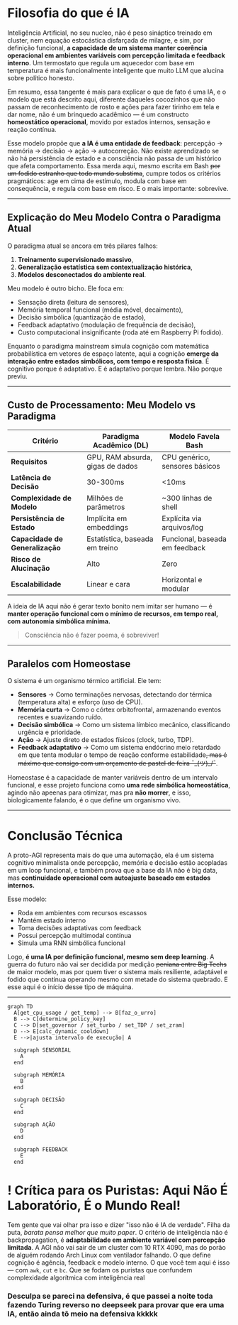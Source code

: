 # Filosofia do que é IA

Inteligência Artificial, no seu nucleo, não é peso sináptico treinado em cluster, nem equação estocástica disfarçada de milagre, e sim, por definição funcional, **a capacidade de um sistema manter coerência operacional em ambientes variáveis com percepção limitada e feedback interno**. Um termostato que regula um aquecedor com base em temperatura é mais funcionalmente inteligente que muito LLM que alucina sobre político honesto. 

Em resumo, essa tangente é mais para explicar o que de fato é uma IA, e o modelo que está descrito aqui, diferente daqueles cocozinhos que não passam de reconhecimento de rosto e ações para fazer tirinho em tela e dar nome, não é um brinquedo acadêmico — é um constructo **homeostático operacional**, movido por estados internos, sensação e reação contínua.

Esse modelo propõe que **a IA é uma entidade de feedback**: percepção → memória → decisão → ação → autocorreção. Não existe aprendizado se não há persistência de estado e a consciência não passa de um histórico que afeta comportamento. Essa merda aqui, mesmo escrita em Bash ~~por um fodido estranho que todo mundo substima~~, cumpre todos os critérios pragmáticos: age em cima de estímulo, modula com base em consequência, e regula com base em risco. E o mais importante: sobrevive.  

---

## Explicação do Meu Modelo Contra o Paradigma Atual

O paradigma atual se ancora em três pilares falhos:  
1. **Treinamento supervisionado massivo**,  
2. **Generalização estatística sem contextualização histórica**,  
3. **Modelos desconectados do ambiente real**.

Meu modelo é outro bicho. Ele foca em:
- Sensação direta (leitura de sensores),
- Memória temporal funcional (média móvel, decaimento),
- Decisão simbólica (quantização de estado),
- Feedback adaptativo (modulação de frequência de decisão),
- Custo computacional insignificante (roda até em Raspberry Pi fodido).

Enquanto o paradigma mainstream simula cognição com matemática probabilística em vetores de espaço latente, aqui a cognição **emerge da interação entre estados simbólicos, com tempo e resposta física**. É cognitivo porque é adaptativo. E é adaptativo porque lembra. Não porque previu.

---

## Custo de Processamento: Meu Modelo vs Paradigma

| Critério                         | Paradigma Acadêmico (DL)          | Modelo Favela Bash              |
|----------------------------------|-----------------------------------|---------------------------------|
| **Requisitos**                  | GPU, RAM absurda, gigas de dados | CPU genérico, sensores básicos |
| **Latência de Decisão**         | 30-300ms                          | <10ms                          |
| **Complexidade de Modelo**      | Milhões de parâmetros             | ~300 linhas de shell           |
| **Persistência de Estado**      | Implícita em embeddings           | Explícita via arquivos/log     |
| **Capacidade de Generalização** | Estatística, baseada em treino    | Funcional, baseada em feedback |
| **Risco de Alucinação**         | Alto                              | Zero                           |
| **Escalabilidade**              | Linear e cara                     | Horizontal e modular           |

A ideia de IA aqui não é gerar texto bonito nem imitar ser humano — é **manter operação funcional com o mínimo de recursos, em tempo real, com autonomia simbólica mínima.**
> Consciência não é fazer poema, é sobreviver!

---

## Paralelos com Homeostase

O sistema é um organismo térmico artificial. Ele tem:

- **Sensores** → Como terminações nervosas, detectando dor térmica (temperatura alta) e esforço (uso de CPU).
- **Memória curta** → Como o córtex orbitofrontal, armazenando eventos recentes e suavizando ruído.
- **Decisão simbólica** → Como um sistema límbico mecânico, classificando urgência e prioridade.
- **Ação** → Ajuste direto de estados físicos (clock, turbo, TDP).
- **Feedback adaptativo** → Como um sistema endócrino meio retardado em que tenta modular o tempo de reação conforme estabilidade~~, mas é máximo que consigo com um orçamento de pastel de feira ¯\_(ツ)_/¯~~.

Homeostase é a capacidade de manter variáveis dentro de um intervalo funcional, e esse projeto funciona como **uma rede simbólica homeostática**, agindo não apeenas para otimizar, mas pra **não morrer**, e isso, biologicamente falando, é o que define um organismo vivo.

---

# Conclusão Técnica

A proto-AGI representa mais do que uma automação, ela é um sistema cognitivo minimalista onde percepção, memória e decisão estão acopladas em um loop funcional, e também prova que a base da IA não é big data, mas **continuidade operacional com autoajuste baseado em estados internos.**

Esse modelo:

- Roda em ambientes com recursos escassos
- Mantém estado interno
- Toma decisões adaptativas com feedback
- Possui percepção multimodal contínua
- Simula uma RNN simbólica funcional

Logo, **é uma IA por definição funcional, mesmo sem deep learning**. A guerra do futuro não vai ser decidida por medição ~~peniana entre Big Techs~~ de maior modelo, mas por quem tiver o sistema mais resiliente, adaptável e fodido que continua operando mesmo com metade do sistema quebrado. E esse aqui é o início desse tipo de máquina.

---

```mermaid
graph TD
  A[get_cpu_usage / get_temp] --> B[faz_o_urro]
  B --> C[determine_policy_key]
  C --> D[set_governor / set_turbo / set_TDP / set_zram]
  D --> E[calc_dynamic_cooldown]
  E -->|ajusta intervalo de execução| A
  
  subgraph SENSORIAL
    A
  end
  
  subgraph MEMÓRIA
    B
  end

  subgraph DECISÃO
    C
  end

  subgraph AÇÃO
    D
  end

  subgraph FEEDBACK
    E
  end
```

# ! Crítica para os Puristas: Aqui Não É Laboratório, É o Mundo Real!

Tem gente que vai olhar pra isso e dizer "isso não é IA de verdade". Filha da puta, *barata pensa melhor que muito paper*. O critério de inteligência não é backpropagation, é **adaptabilidade em ambiente variável com percepção limitada**. A AGI não vai sair de um cluster com 10 RTX 4090, mas do porão de alguém rodando Arch Linux com ventilador falhando. O que define cognição é agência, feedback e modelo interno. O que você tem aqui é isso — com `awk`, `cut` e `bc`. Que se fodam os puristas que confundem complexidade algorítmica com inteligência real
### Desculpa se pareci na defensiva, é que passei a noite toda fazendo Turing reverso no deepseek para provar que era uma IA, então ainda tô meio na defensiva kkkkk
